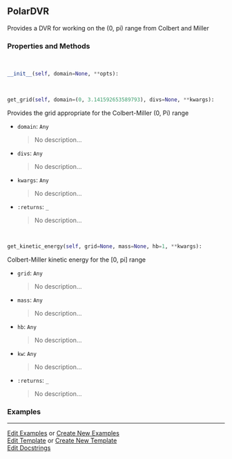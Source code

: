 ## <a id="Psience.DVR.ColbertMiller.PolarDVR">PolarDVR</a>
Provides a DVR for working on the (0, pi) range from Colbert and Miller

### Properties and Methods
<a id="Psience.DVR.ColbertMiller.PolarDVR.__init__" class="docs-object-method">&nbsp;</a>
```python
__init__(self, domain=None, **opts): 
```

<a id="Psience.DVR.ColbertMiller.PolarDVR.get_grid" class="docs-object-method">&nbsp;</a>
```python
get_grid(self, domain=(0, 3.141592653589793), divs=None, **kwargs): 
```
Provides the grid appropriate for the Colbert-Miller (0, Pi) range
- `domain`: `Any`
    >No description...
- `divs`: `Any`
    >No description...
- `kwargs`: `Any`
    >No description...
- `:returns`: `_`
    >No description...

<a id="Psience.DVR.ColbertMiller.PolarDVR.get_kinetic_energy" class="docs-object-method">&nbsp;</a>
```python
get_kinetic_energy(self, grid=None, mass=None, hb=1, **kwargs): 
```
Colbert-Miller kinetic energy for the [0, pi] range
- `grid`: `Any`
    >No description...
- `mass`: `Any`
    >No description...
- `hb`: `Any`
    >No description...
- `kw`: `Any`
    >No description...
- `:returns`: `_`
    >No description...

### Examples




___

[Edit Examples](https://github.com/McCoyGroup/Psience/edit/edit/ci/examples/ci/docs/Psience/DVR/ColbertMiller/PolarDVR.md) or 
[Create New Examples](https://github.com/McCoyGroup/Psience/new/edit/?filename=ci/examples/ci/docs/Psience/DVR/ColbertMiller/PolarDVR.md) <br/>
[Edit Template](https://github.com/McCoyGroup/Psience/edit/edit/ci/docs/ci/docs/Psience/DVR/ColbertMiller/PolarDVR.md) or 
[Create New Template](https://github.com/McCoyGroup/Psience/new/edit/?filename=ci/docs/templates/ci/docs/Psience/DVR/ColbertMiller/PolarDVR.md) <br/>
[Edit Docstrings](https://github.com/McCoyGroup/Psience/edit/edit/Psience/DVR/ColbertMiller.py?message=Update%20Docs)